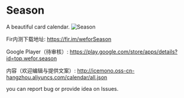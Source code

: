 # Season
A beautiful card calendar.
![Season](http://icemono.oss-cn-hangzhou.aliyuncs.com/images/img_season.jpg)

Fir内测下载地址: https://fir.im/weforSeason

Google Player（待审核）: https://play.google.com/store/apps/details?id=top.wefor.season

内容（欢迎编辑与提供文案）: http://icemono.oss-cn-hangzhou.aliyuncs.com/calendar/all.json

you can report bug or provide idea on Issues.
